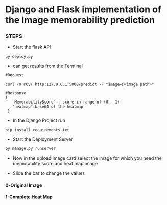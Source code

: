 # Django and Flask implementation of the Image memorability prediction

### STEPS
* Start the flask API 
```
py deploy.py
```
* can get results from the Terminal
```
#Request 

curl -X POST http:127.0.0.1:5000/predict -F "image=@<image path>"

#Response
{
    MemorabilityScore" : score in range of (0 - 1)
   "heatmap":base64 of the heatmap
 }
````
* In the Django Project run 
```
pip install requirements.txt
```
* Start the Deployment Server
```
py manage.py runserver
```
* Now in the upload image card select the image for which you need the memorability score and heat map image

* Slide the bar to change the values
#### 0-Original Image
#### 1-Complete Heat Map
